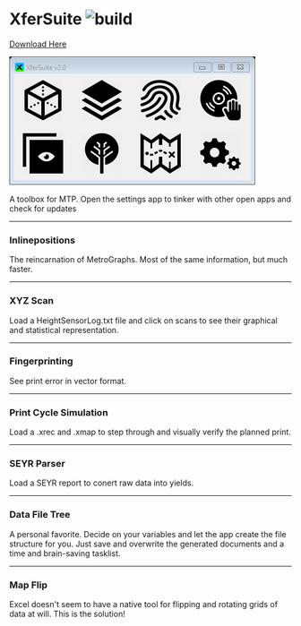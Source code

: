# XferSuite ![build](https://github.com/bradmartin333/XferSuite/actions/workflows/dotnet.yml/badge.svg)

[Download Here](https://bradmartin333.github.io/utility/XferSuite)

![image](/XferSuite/Main.png)

A toolbox for MTP.
Open the settings app to tinker with other open apps and check for updates
___
### Inlinepositions
The reincarnation of MetroGraphs. Most of the same information, but much faster.

___
### XYZ Scan
Load a HeightSensorLog.txt file and click on scans to see their graphical and statistical representation.

___
### Fingerprinting
See print error in vector format.

___
### Print Cycle Simulation
Load a .xrec and .xmap to step through and visually verify the planned print.

___
### SEYR Parser
Load a SEYR report to conert raw data into yields.

___
### Data File Tree
A personal favorite. Decide on your variables and let the app create the file structure for you.
Just save and overwrite the generated documents and a time and brain-saving tasklist.

___
### Map Flip
Excel doesn't seem to have a native tool for flipping and rotating grids of data at will.
This is the solution!
